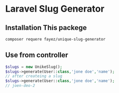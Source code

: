 # Laravel Slug Generator

## Installation This packege

```sh
composer requere fayez/unique-slug-generator 
```
## Use from controller
```php 
$slugs = new UnikeSlug();
$slugs->generate(User::class,'jone doe','name');
// after createing a slug
$slugs->generate(User::class,'jone doe','name');
// joen-deo-2
```
